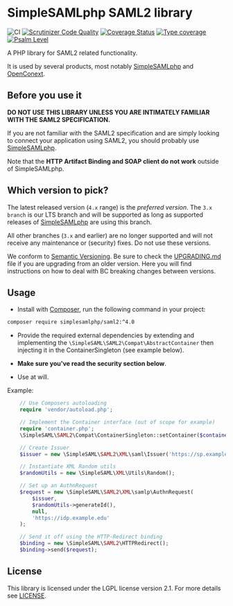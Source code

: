 # SimpleSAMLphp SAML2 library

![CI](https://github.com/simplesamlphp/saml2/workflows/CI/badge.svg?branch=master)
[![Scrutinizer Code Quality](https://scrutinizer-ci.com/g/simplesamlphp/saml2/badges/quality-score.png?b=master)](https://scrutinizer-ci.com/g/simplesamlphp/saml2/?branch=master)
[![Coverage Status](https://codecov.io/gh/simplesamlphp/saml2/branch/master/graph/badge.svg)](https://codecov.io/gh/simplesamlphp/saml2)
[![Type coverage](https://shepherd.dev/github/simplesamlphp/saml2/coverage.svg)](https://shepherd.dev/github/simplesamlphp/saml2)
[![Psalm Level](https://shepherd.dev/github/simplesamlphp/saml2/level.svg)](https://shepherd.dev/github/simplesamlphp/saml2)

A PHP library for SAML2 related functionality.

It is used by several products, most notably [SimpleSAMLphp](https://www.simplesamlphp.org) and [OpenConext](https://www.openconext.org).

## Before you use it

**DO NOT USE THIS LIBRARY UNLESS YOU ARE INTIMATELY FAMILIAR WITH THE SAML2 SPECIFICATION.**

If you are not familiar with the SAML2 specification and are simply looking to connect your application using SAML2,
you should probably use [SimpleSAMLphp](https://www.simplesamlphp.org).

Note that the **HTTP Artifact Binding and SOAP client do not work** outside of SimpleSAMLphp.

## Which version to pick?

The latest released version (`4.x` range) is the _preferred version_.
The `3.x branch` is our LTS branch and will be supported as long as supported releases of [SimpleSAMLphp](https://www.simplesamlphp.org) are using this branch.

All other branches (`3.x` and earlier) are no longer supported and will not receive any maintenance or
(security) fixes. Do not use these versions.

We conform to [Semantic Versioning](https://semver.org/).
Be sure to check the [UPGRADING.md](UPGRADING.md) file if you are upgrading from an older version. Here
you will find instructions on how to deal with BC breaking changes between versions.

## Usage

* Install with [Composer](https://getcomposer.org/doc/00-intro.md), run the following command in your project:

```bash
composer require simplesamlphp/saml2:^4.0
```

* Provide the required external dependencies by extending and implementing the ```\SimpleSAML\SAML2\Compat\AbstractContainer```
  then injecting it in the ContainerSingleton (see example below).

* **Make sure you've read the security section below**.

* Use at will.

Example:

```php
    // Use Composers autoloading
    require 'vendor/autoload.php';

    // Implement the Container interface (out of scope for example)
    require 'container.php';
    \SimpleSAML\SAML2\Compat\ContainerSingleton::setContainer($container);

    // Create Issuer
    $issuer = new \SimpleSAML\SAML2\XML\saml\Issuer('https://sp.example.edu');

    // Instantiate XML Random utils
    $randomUtils = new \SimpleSAML\XML\Utils\Random();

    // Set up an AuthnRequest
    $request = new \SimpleSAML\SAML2\XML\samlp\AuthnRequest(
        $issuer,
        $randomUtils->generateId(),
        null,
        'https://idp.example.edu'
    );

    // Send it off using the HTTP-Redirect binding
    $binding = new \SimpleSAML\SAML2\HTTPRedirect();
    $binding->send($request);
```

## License

This library is licensed under the LGPL license version 2.1.
For more details see [LICENSE](https://raw.github.com/simplesamlphp/saml2/master/LICENSE).
